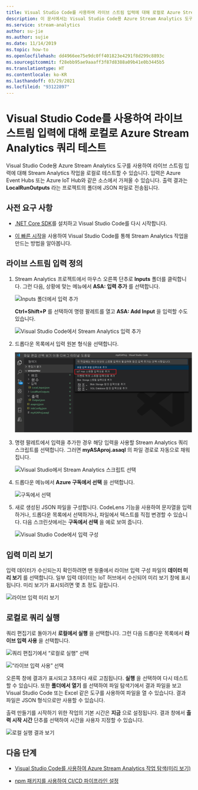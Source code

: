 ```yaml
---
title: Visual Studio Code를 사용하여 라이브 스트림 입력에 대해 로컬로 Azure Stream Analytics 쿼리 테스트
description: 이 문서에서는 Visual Studio Code용 Azure Stream Analytics 도구를 사용하여 라이브 스트림 입력에 대해 쿼리를 로컬로 테스트하는 방법을 설명합니다.
ms.service: stream-analytics
author: su-jie
ms.author: sujie
ms.date: 11/14/2019
ms.topic: how-to
ms.openlocfilehash: dd4966ee75e9dc0ff401823e4291f8d299c8893c
ms.sourcegitcommit: f28ebb95ae9aaaff3f87d8388a09b41e0b3445b5
ms.translationtype: HT
ms.contentlocale: ko-KR
ms.lasthandoff: 03/29/2021
ms.locfileid: "93122897"
---
```

# <a name="test-stream-analytics-queries-locally-against-live-stream-input-by-using-visual-studio-code"></a>Visual Studio Code를 사용하여 라이브 스트림 입력에 대해 로컬로 Azure Stream Analytics 쿼리 테스트

Visual Studio Code용 Azure Stream Analytics 도구를 사용하여 라이브 스트림 입력에 대해 Stream Analytics 작업을 로컬로 테스트할 수 있습니다. 입력은 Azure Event Hubs 또는 Azure IoT Hub와 같은 소스에서 가져올 수 있습니다. 출력 결과는 **LocalRunOutputs** 라는 프로젝트의 폴더에 JSON 파일로 전송됩니다.

## <a name="prerequisites"></a>사전 요구 사항

* [.NET Core SDK](https://dotnet.microsoft.com/download)를 설치하고 Visual Studio Code를 다시 시작합니다.

* [이 빠른 시작](quick-create-visual-studio-code.md)을 사용하여 Visual Studio Code를 통해 Stream Analytics 작업을 만드는 방법을 알아봅니다.

## <a name="define-a-live-stream-input"></a>라이브 스트림 입력 정의

1. Stream Analytics 프로젝트에서 마우스 오른쪽 단추로 **Inputs** 폴더를 클릭합니다. 그런 다음, 상황에 맞는 메뉴에서 **ASA: 입력 추가** 를 선택합니다.

   ![Inputs 폴더에서 입력 추가](./media/quick-create-visual-studio-code/add-input-from-inputs-folder.png)

   **Ctrl+Shift+P** 를 선택하여 명령 팔레트를 열고 **ASA: Add Input** 을 입력할 수도 있습니다.

   ![Visual Studio Code에서 Stream Analytics 입력 추가](./media/quick-create-visual-studio-code/add-input.png)

2. 드롭다운 목록에서 입력 원본 형식을 선택합니다.

   ![입력 옵션으로 IoT 허브 선택](./media/quick-create-visual-studio-code/iot-hub.png)

3. 명령 팔레트에서 입력을 추가한 경우 해당 입력을 사용할 Stream Analytics 쿼리 스크립트를 선택합니다. 그러면 **myASAproj.asaql** 의 파일 경로로 자동으로 채워집니다.

   ![Visual Studio에서 Stream Analytics 스크립트 선택](./media/quick-create-visual-studio-code/asa-script.png)

4. 드롭다운 메뉴에서 **Azure 구독에서 선택** 을 선택합니다.

    ![구독에서 선택](./media/quick-create-visual-studio-code/add-input-select-subscription.png)

5. 새로 생성된 JSON 파일을 구성합니다. CodeLens 기능을 사용하여 문자열을 입력하거나, 드롭다운 목록에서 선택하거나, 파일에서 텍스트를 직접 변경할 수 있습니다. 다음 스크린샷에서는 **구독에서 선택** 을 예로 보여 줍니다.

   ![Visual Studio Code에서 입력 구성](./media/quick-create-visual-studio-code/configure-input.png)

## <a name="preview-input"></a>입력 미리 보기

입력 데이터가 수신되는지 확인하려면 맨 윗줄에서 라이브 입력 구성 파일의 **데이터 미리 보기** 를 선택합니다. 일부 입력 데이터는 IoT 허브에서 수신되어 미리 보기 창에 표시됩니다. 미리 보기가 표시되려면 몇 초 정도 걸립니다.

 ![라이브 입력 미리 보기](./media/quick-create-visual-studio-code/preview-live-input.png)

## <a name="run-queries-locally"></a>로컬로 쿼리 실행

쿼리 편집기로 돌아가서 **로컬에서 실행** 을 선택합니다. 그런 다음 드롭다운 목록에서 **라이브 입력 사용** 을 선택합니다.

![쿼리 편집기에서 “로컬로 실행” 선택](./media/vscode-local-run/run-locally.png)

![“라이브 입력 사용” 선택](./media/vscode-local-run-live-input/run-locally-use-live-input.png)

오른쪽 창에 결과가 표시되고 3초마다 새로 고침됩니다. **실행** 을 선택하여 다시 테스트할 수 있습니다. 또한 **폴더에서 열기** 를 선택하여 파일 탐색기에서 결과 파일을 보고 Visual Studio Code 또는 Excel 같은 도구를 사용하여 파일을 열 수 있습니다. 결과 파일은 JSON 형식으로만 사용할 수 있습니다.

출력 만들기를 시작하기 위한 작업의 기본 시간은 **지금** 으로 설정됩니다. 결과 창에서 **출력 시작 시간** 단추를 선택하여 시간을 사용자 지정할 수 있습니다.

![로컬 실행 결과 보기](./media/vscode-local-run-live-input/vscode-livetesting.gif)

## <a name="next-steps"></a>다음 단계

* [Visual Studio Code를 사용하여 Azure Stream Analytics 작업 탐색(미리 보기)](visual-studio-code-explore-jobs.md)

* [npm 패키지를 사용하여 CI/CD 파이프라인 설정](./cicd-overview.md)